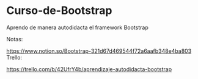 # Curso-de-Bootstrap
Aprendo de manera autodidacta el framework Bootstrap

Notas:

https://www.notion.so/Bootstrap-321d67d469544f72a6aafb348e4ba803
Trello:

https://trello.com/b/42UfrY4b/aprendizaje-autodidacta-bootstrap
